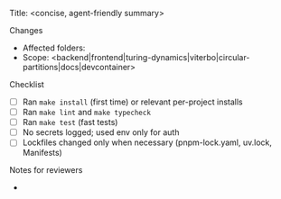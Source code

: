 Title: <concise, agent-friendly summary>

Changes
- Affected folders: <list>
- Scope: <backend|frontend|turing-dynamics|viterbo|circular-partitions|docs|devcontainer>

Checklist
- [ ] Ran `make install` (first time) or relevant per-project installs
- [ ] Ran `make lint` and `make typecheck`
- [ ] Ran `make test` (fast tests)
- [ ] No secrets logged; used env only for auth
- [ ] Lockfiles changed only when necessary (pnpm-lock.yaml, uv.lock, Manifests)

Notes for reviewers
- <optional>

